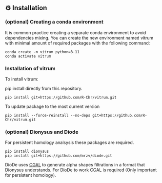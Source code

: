 ## ⚙️ Installation

### (optional) Creating a conda environment
It is common practice creating a separate conda environment to avoid dependencies mixing. You can create the new environment named vitrum with minimal amount of required packages with the following command:
```
conda create -n vitrum python=3.11
conda activate vitrum
```
### Installation of vitrum
To install vitrum:

pip install directly  from this repository.
```
pip install git+https://github.com/R-Chr/vitrum.git
```

To update package to the most current version
```
pip install --force-reinstall --no-deps git+https://github.com/R-Chr/vitrum.git
```

### (optional) Dionysus and Diode
For persistent homology analsysis these packages are required.
```
pip install dionysus
pip install git+https://github.com/mrzv/diode.git
```

DioDe uses [CGAL](http://www.cgal.org/) to generate alpha shapes filtrations in a format that Dionysus understands. For DioDe to work [CGAL](http://www.cgal.org/) is required (Only important for persistent homology).
